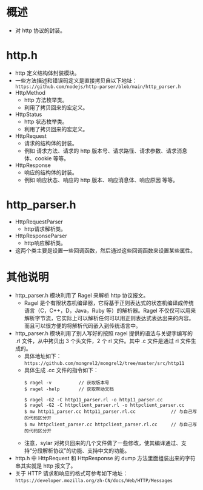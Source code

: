 # 概述

- 对 http 协议的封装。


# http.h

- http 定义结构体封装模块。
- 一些方法描述和错误码定义是直接拷贝自以下地址：
	` https://github.com/nodejs/http-parser/blob/main/http_parser.h`
- HttpMethod
	- http 方法枚举类。
	- 利用了拷贝回来的宏定义。
- HttpStatus
	- http 状态枚举类。
	- 利用了拷贝回来的宏定义。
- HttpRequest
	- 请求的结构体的封装。
	- 例如 请求方法、请求的 http 版本号、请求路径、请求参数、请求消息体、cookie 等等。
- HttpResponse
	- 响应的结构体的封装。
	- 例如 响应状态、响应的 http 版本、响应消息体、响应原因 等等。


# http_parser.h

- HttpRequestParser
	- http请求解析类。
- HttpResponseParser
	- http响应解析类。
- 这两个类主要是设置一些回调函数，然后通过这些回调函数来设置某些属性。


# 其他说明

- http_parser.h 模块利用了 Ragel 来解析 http 协议报文。
	- Ragel 是个有限状态机编译器，它将基于正则表达式的状态机编译成传统语言（C，C++，D，Java，Ruby 等）的解析器。Ragel 不仅仅可以用来解析字节流，它实际上可以解析任何可以用正则表达式表达出来的内容。而且可以很方便的将解析代码嵌入到传统语言中。
- http_parser.h 模块利用了别人写好的按照 ragel 提供的语法与关键字编写的 .rl 文件，从中拷贝出 3 个头文件，2 个 rl 文件。其中 .c 文件是通过 rl 文件生成的。
	- 具体地址如下：
		`https://github.com/mongrel2/mongrel2/tree/master/src/http11`
	- 具体生成 .cc 文件的指令如下：
		```shell
		$ ragel -v			// 获取版本号
		$ ragel -help		// 获取帮助文档
		
		$ ragel -G2 -C http11_parser.rl -o http11_parser.cc
		$ ragel -G2 -C httpclient_parser.rl -o httpclient_parser.cc
		$ mv http11_parser.cc http11_parser.rl.cc			  // 与自己写的代码区分开
		$ mv httpclient_parser.cc httpclient_parser.rl.cc     // 与自己写的代码区分开
		```
	- 注意，sylar 对拷贝回来的几个文件做了一些修改，使其编译通过、支持“分段解析协议”的功能、支持中文的功能。
- http.h 中 HttpRequest 和 HttpResponse 的 dump 方法里面组装出来的字符串其实就是 http 报文了。
- 关于 HTTP 请求和响应的格式可参考如下地址：
	`https://developer.mozilla.org/zh-CN/docs/Web/HTTP/Messages`